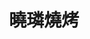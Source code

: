 ---
title: "曉璘燒烤"
description: "曉璘燒烤"
layout: shop
keywords:
  - 美食競賽
  - 台灣美食
  - 美食精選
datePublished: "2025-06-30"
dateModified: "2025-07-02"
city: "台南市"
district: "中西區"
address: "台南市中西區國華街三段203號"
phone: "062261974"
geo: "22.998320254575674, 120.19895181891286"
google_map: "https://maps.app.goo.gl/Ja6BqqAMwiyeLe9R8"
footinder: "https://footinder.com.tw/%E5%8F%B0%E5%8D%97%E5%B8%82%E4%B8%AD%E8%A5%BF%E5%8D%80/103858/"
official: "https://www.facebook.com/lin2261974/"
award:
  - name: "500盤"
    year: "2024"
    entries:
      - dishes:
          - "烤雞翅"

---